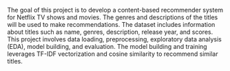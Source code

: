 The goal of this project is to develop a content-based recommender system for Netflix TV shows and movies.
The genres and descriptions of the titles will be used to make recommendations.
The dataset includes information about titles such as name, genres, description, release year, and scores.
This project involves data loading, preprocessing, exploratory data analysis (EDA), model building, and evaluation.
The model building and training leverages TF-IDF vectorization and cosine similarity to recommend similar titles.
